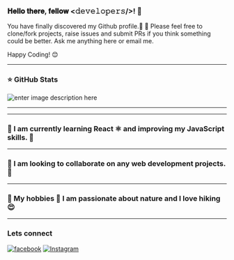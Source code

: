 ### 𝐇𝐞𝐥𝐥𝐨 𝐭𝐡𝐞𝐫𝐞, 𝐟𝐞𝐥𝐥𝐨𝐰 <𝚍𝚎𝚟𝚎𝚕𝚘𝚙𝚎𝚛𝚜/>!  👋




You have finally discovered my Github profile.🌠 🌟
Please feel free to clone/fork projects, raise issues and submit PRs if you think something could be better.
Ask me anything here
or email me.

Happy Coding! 😊

----------------------------------------------------------------------------------------------------------------------------------------------------------------------


### ⭐ GitHub Stats
![enter image description here](https://github-readme-stats.vercel.app/api?username=kobir1989&&show_icons=true&title_color=38f53b&icon_color=a80d56&text_color=38f53b&bg_color=282928)


---------------------------------------------------------------------------------------------------------------------------------------------------------------------




--------------------------------------------------------------------------------------------------------------------------------------------------------------------

 
### 🌱 I am currently learning React ⚛️ and improving my JavaScript skills. 💪


---------------------------------------------------------------------------------------------------------------------------------------------------------------------


### 👯 I am looking to collaborate on any web development projects. 🤩


--------------------------------------------------------------------------------------------------------------------------------------------------------------------



### 🌴 My hobbies 🥾 I am passionate about nature and I love hiking 😍




-------------------------------------------------------------------------------------------------------------------------------------------------------------



###  Lets connect  


 [![facebook](https://img.shields.io/badge/Facebook-0A66C2?style=for-the-badge&logo=facebook&logoColor=white)](https://www.facebook.com/kabir.ritu/)
[![Instagram](https://img.shields.io/badge/Instagram-E4405F?style=for-the-badge&logo=instagram&logoColor=white)](https://www.instagram.com/kh.ritu/)

 
 
